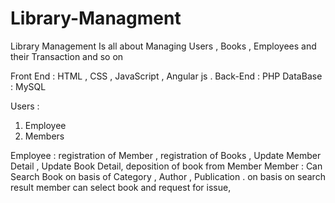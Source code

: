 # Library-Managment

Library Management Is all about Managing Users , Books , Employees and their Transaction and so on

Front End : HTML , CSS , JavaScript , Angular js .
Back-End : PHP 
DataBase : MySQL

Users : 
1) Employee 
2) Members 

Employee : registration of Member , registration of Books , Update Member Detail , Update Book Detail, deposition of book from Member
Member : Can Search Book on basis of Category , Author , Publication . on basis on search result member can select book and request for issue,
